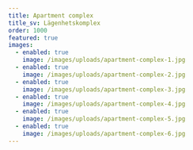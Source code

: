 ```yaml
---
title: Apartment complex
title_sv: Lägenhetskomplex
order: 1000
featured: true
images:
  - enabled: true
    image: /images/uploads/apartment-complex-1.jpg
  - enabled: true
    image: /images/uploads/apartment-complex-2.jpg
  - enabled: true
    image: /images/uploads/apartment-complex-3.jpg
  - enabled: true
    image: /images/uploads/apartment-complex-4.jpg
  - enabled: true
    image: /images/uploads/apartment-complex-5.jpg
  - enabled: true
    image: /images/uploads/apartment-complex-6.jpg
---
```


